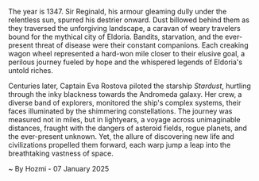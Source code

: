 
The year is 1347.  Sir Reginald, his armour gleaming dully under the relentless sun, spurred his destrier onward.  Dust billowed behind them as they traversed the unforgiving landscape, a caravan of weary travelers bound for the mythical city of Eldoria.  Bandits, starvation, and the ever-present threat of disease were their constant companions.  Each creaking wagon wheel represented a hard-won mile closer to their elusive goal, a perilous journey fueled by hope and the whispered legends of Eldoria's untold riches.

Centuries later, Captain Eva Rostova piloted the starship *Stardust*, hurtling through the inky blackness towards the Andromeda galaxy.  Her crew, a diverse band of explorers, monitored the ship's complex systems, their faces illuminated by the shimmering constellations.  The journey was measured not in miles, but in lightyears, a voyage across unimaginable distances, fraught with the dangers of asteroid fields, rogue planets, and the ever-present unknown.  Yet, the allure of discovering new life and civilizations propelled them forward, each warp jump a leap into the breathtaking vastness of space.

~ By Hozmi - 07 January 2025
